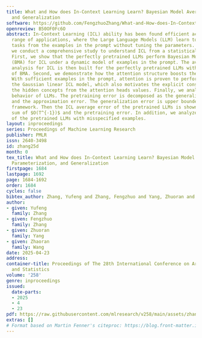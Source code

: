 ```yaml
---
title: What and How does In-Context Learning Learn? Bayesian Model Averaging, Parameterization,
  and Generalization
software: https://github.com/FengzhuoZhang/What-and-How-does-In-Context-Learning-Learn
openreview: B50OF0Fc6O
abstract: In-Context Learning (ICL) ability has been found efficient across a wide
  range of applications, where the Large Language Models (LLM) learn to complete the
  tasks from the examples in the prompt without tuning the parameters. In this work,
  we conduct a comprehensive study to understand ICL from a statistical perspective.
  First, we show that the perfectly pretrained LLMs perform Bayesian Model Averaging
  (BMA) for ICL under a dynamic model of examples in the prompt. The average error
  analysis for ICL is then built for the perfectly pretrained LLMs with the analysis
  of BMA. Second, we demonstrate how the attention structure boosts the BMA implementation.
  With sufficient examples in the prompt, attention is proven to perform BMA under
  the Gaussian linear ICL model, which also motivates the explicit construction of
  the hidden concepts from the attention heads values. Finally, we analyze the pretraining
  behavior of LLMs. The pretraining error is decomposed as the generalization error
  and the approximation error. The generalization error is upper bounded via PAC-Bayes
  framework. Then the ICL average error of the pretrained LLMs is shown to be the
  sum of $O(T^{-1})$ and the pretraining error. In addition, we analyze the ICL performance
  of the pretrained LLMs with misspecified examples.
layout: inproceedings
series: Proceedings of Machine Learning Research
publisher: PMLR
issn: 2640-3498
id: zhang25d
month: 0
tex_title: What and How does In-Context Learning Learn? Bayesian Model Averaging,
  Parameterization, and Generalization
firstpage: 1684
lastpage: 1692
page: 1684-1692
order: 1684
cycles: false
bibtex_author: Zhang, Yufeng and Zhang, Fengzhuo and Yang, Zhuoran and Wang, Zhaoran
author:
- given: Yufeng
  family: Zhang
- given: Fengzhuo
  family: Zhang
- given: Zhuoran
  family: Yang
- given: Zhaoran
  family: Wang
date: 2025-04-23
address:
container-title: Proceedings of The 28th International Conference on Artificial Intelligence
  and Statistics
volume: '258'
genre: inproceedings
issued:
  date-parts:
  - 2025
  - 4
  - 23
pdf: https://raw.githubusercontent.com/mlresearch/v258/main/assets/zhang25d/zhang25d.pdf
extras: []
# Format based on Martin Fenner's citeproc: https://blog.front-matter.io/posts/citeproc-yaml-for-bibliographies/
---
```

